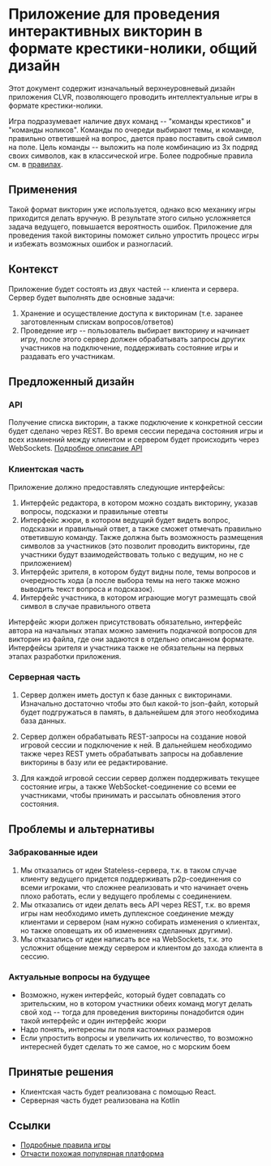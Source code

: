 # Приложение для проведения интерактивных викторин в формате крестики-нолики, общий дизайн

Этот документ содержит изначальный верхнеуровневый дизайн приложения CLVR, позволяющего проводить интеллектуальные игры в формате крестики-нолики.

Игра подразумевает наличие двух команд -- "команды крестиков" и "команды ноликов".
Команды по очереди выбирают темы, и команде, правильно ответившей на вопрос, дается право поставить свой символ на поле.
Цель команды -- выложить на поле комбинацию из 3х подряд своих символов, как в классической игре.
Более подробные правила см. в [правилах](https://gist.github.com/sh-ad/07676a0a3d56b577f4abfa0d477b9d9b). 

## Применения

Такой формат викторин уже используется, однако всю механику игры приходится делать вручную.
В результате этого сильно усложняется задача ведущего, повышается вероятность ошибок.
Приложение для проведения такой викторины поможет сильно упростить процесс игры и избежать возможных ошибок и разногласий.

## Контекст

Приложение будет состоять из двух частей -- клиента и сервера.
Сервер будет выполнять две основные задачи:
1. Хранение и осуществление доступа к викторинам (т.е. заранее заготовленным спискам вопросов/ответов)
2. Проведение игр -- пользователь выбирает викторину и начинает игру, после этого сервер должен обрабатывать запросы других участников на подключение, поддерживать состояние игры и раздавать его участникам.

## Предложенный дизайн

### API

Получение списка викторин, а также подключение к конкретной сессии будет сделано через REST.
Во время сессии передача состояния игры и всех изминений между клиентом и сервером будет происходить через WebSockets.
[Подробное описание API](API-doc.md)

### Клиентская часть

Приложение должно предоставлять следующие интерфейсы:
  1. Интерфейс редактора, в котором можно создать викторину, указав вопросы, подсказки и правильные отевты
  2. Интерфейс жюри, в котором ведущий будет видеть вопрос, подсказки и правильный ответ, а также сможет отмечать правильно ответившую команду.
  Также должна быть возможность размещения символов за участников
  (это позволит проводить викторины, где участники будут взаимодействовать только с ведущим, но не с приложением)
  3. Интерфейс зрителя, в котором будут видны поле, темы вопросов и очередность хода (а после выбора темы на него также можно выводить текст вопроса и подсказок).
  4. Интерфейс участника, в котором играющие могут размещать свой символ в случае правильного ответа
 
Интерфейс жюри должен присутствовать обязательно, интерфейс автора на начальных этапах можно заменить подкачкой вопросов для викторин из файла, где они задаются в отдельно описанном формате. 
Интерфейсы зрителя и участника также не обязательны на первых этапах разработки приложения.

### Серверная часть

1. Сервер должен иметь доступ к базе данных с викторинами.
Изначально достаточно чтобы это был какой-то json-файл, который будет подгружаться в память, в дальнейшем для этого необходима база данных.

2. Сервер должен обрабатывать REST-запросы на создание новой игровой сессии и подключение к ней. В дальнейшем необходимо также через REST уметь обрабатывать запросы на добавление викторины в базу или ее редактирование.

3. Для каждой игровой сессии сервер должен поддерживать текущее состояние игры, а также WebSocket-соединение со всеми ее участниками, чтобы принимать и рассылать обновления этого состояния.


## Проблемы и альтернативы

### Забракованные идеи

1. Мы отказались от идеи Stateless-сервера, т.к. в таком случае клиенту ведущего придется поддерживать p2p-соединения со всеми игроками, что сложнее реализовать и что начинает очень плохо работать, если у ведущего проблемы с соединением.
2. Мы отказались от идеи делать весь API через REST, т.к. во время игры нам необходимо иметь дуплексное соединение между клиентами и сервером (нам нужно собирать изменения о клиентах, но также оповещать их об изменениях сделанных другими).
3. Мы отказались от идеи написать все на WebSockets, т.к. это усложнит общение между сервером и клиентом до захода клиента в сессию.

### Актуальные вопросы на будущее

* Возможно, нужен интерфейс, который будет совпадать со зрительским, но в котором участники обеих команд могут делать свой ход --
  тогда для проведения викторины понадобится один такой интерфейс и один интерфейс жюри
* Надо понять, интересны ли поля кастомных размеров
* Если упростить вопросы и увеличить их количество, то возможно интересней будет сделать то же самое, но с морским боем

## Принятые решения

- Клиентская часть будет реализована с помощью React.
- Серверная часть будет реализована на Kotlin

## Ссылки

- [Подробные правила игры](https://gist.github.com/sh-ad/07676a0a3d56b577f4abfa0d477b9d9b)
- [Отчасти похожая популярная платформа](kahoot.it)
